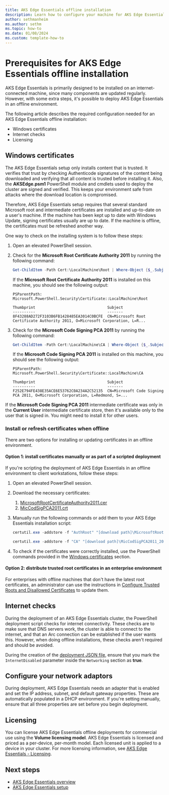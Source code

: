 ```yaml
---
title: AKS Edge Essentials offline installation
description: Learn how to configure your machine for AKS Edge Essentials offline installation.
author: sethmanheim
ms.author: sethm
ms.topic: how-to
ms.date: 01/08/2024
ms.custom: template-how-to
---
```


# Prerequisites for AKS Edge Essentials offline installation

AKS Edge Essentials is primarily designed to be installed on an internet-connected machine, since many components are updated regularly. However, with some extra steps, it's possible to deploy AKS Edge Essentials in an offline environment.

The following article describes the required configuration needed for an AKS Edge Essentials offline installation:

- Windows certificates
- Internet checks
- Licensing

## Windows certificates

The AKS Edge Essentials setup only installs content that is trusted. It verifies that trust by checking Authenticode signatures of the content being downloaded and verifying that all content is trusted before installing it. Also, the **AKSEdge.psm1** PowerShell module and cmdlets used to deploy the cluster are signed and verified. This keeps your environment safe from attacks where the download location is compromised.

Therefore, AKS Edge Essentials setup requires that several standard Microsoft root and intermediate certificates are installed and up-to-date on a user's machine. If the machine has been kept up to date with Windows Update, signing certificates usually are up to date. If the machine is offline, the certificates must be refreshed another way.

One way to check on the installing system is to follow these steps:

1. Open an elevated PowerShell session.

1. Check for the **Microsoft Root Certificate Authority 2011** by running the following command:

   ```powershell
   Get-ChildItem -Path Cert:\LocalMachine\Root | Where-Object {$_.Subject -like "CN=Microsoft Root Certificate Authority 2011*"}
   ```

   If the **Microsoft Root Certificate Authority 2011** is installed on this machine, you should see the following output:

   ```output
   PSParentPath: Microsoft.PowerShell.Security\Certificate::LocalMachine\Root

   Thumbprint                                Subject
   ----------                                -------
   8F43288AD272F3103B6FB1428485EA3014C0BCFE  CN=Microsoft Root Certificate Authority 2011, O=Microsoft Corporation, L=R...
   ```

1. Check for the **Microsoft Code Signing PCA 2011** by running the following command:

   ```powershell
   Get-ChildItem -Path Cert:\LocalMachine\CA | Where-Object {$_.Subject -like "CN=Microsoft Code Signing PCA 2011*"}
   ```

   If the **Microsoft Code Signing PCA 2011** is installed on this machine, you should see the following output:

   ```output
   PSParentPath: Microsoft.PowerShell.Security\Certificate::LocalMachine\CA

   Thumbprint                                Subject
   ----------                                -------
   F252E794FE438E35ACE6E53762C0A234A2C52135  CN=Microsoft Code Signing PCA 2011, O=Microsoft Corporation, L=Redmond, S=...
   ```

  If the **Microsoft Code Signing PCA 2011** intermediate certificate was only in the **Current User** intermediate certificate store, then it's available only to the user that is signed in. You might need to install it for other users.

### Install or refresh certificates when offline

There are two options for installing or updating certificates in an offline environment.

#### Option 1: install certificates manually or as part of a scripted deployment

If you're scripting the deployment of AKS Edge Essentials in an offline environment to client workstations, follow these steps:

1. Open an elevated PowerShell session.

1. Download the necessary certificates:

   1. [MicrosoftRootCertificateAuthority2011.cer](https://download.microsoft.com/download/2/4/8/248D8A62-FCCD-475C-85E7-6ED59520FC0F/MicrosoftRootCertificateAuthority2011.cer)
   1. [MicCodSigPCA2011.crt](https://www.microsoft.com/pkiops/certs/MicCodSigPCA2011_2011-07-08.crt)

1. Manually run the following commands or add them to your AKS Edge Essentials installation script:

    ```powershell
    certutil.exe -addstore -f "AuthRoot" "[download path]\MicrosoftRootCertificateAuthority2011.cer"

    certutil.exe -addstore -f "CA" "[download path]\MicCodSigPCA2011_2011-07-08.crt"
    ```

1. To check if the certificates were correctly installed, use the PowerShell commands provided in the [Windows certificates](#windows-certificates) section.

#### Option 2: distribute trusted root certificates in an enterprise environment

For enterprises with offline machines that don't have the latest root certificates, an administrator can use the instructions in [Configure Trusted Roots and Disallowed Certificates](/previous-versions/windows/it-pro/windows-server-2012-R2-and-2012/dn265983(v=ws.11)) to update them.

## Internet checks

During the deployment of an AKS Edge Essentials cluster, the PowerShell deployment script checks for internet connectivity. These checks are to make sure that DNS servers work, the cluster is able to connect to the internet, and that an Arc connection can be established if the user wants this. However, when doing offline installations, these checks aren't required and should be avoided.

During the creation of the [deployment JSON file](./aks-edge-howto-setup-machine.md), ensure that you mark the `InternetDisabled` parameter inside the `Networking` section as **true**.

## Configure your network adaptors

During deployment, AKS Edge Essentials needs an adapter that is enabled and set the IP address, subnet, and default gateway properties. These are automatically populated in a DHCP environment. If you're setting manually, ensure that all three properties are set before you begin deployment.

## Licensing

You can license AKS Edge Essentials offline deployments for commercial use using the **Volume licensing model**. AKS Edge Essentials is licensed and priced as a per-device, per-month model. Each licensed unit is applied to a device in your cluster. For more licensing information, see [AKS Edge Essentials - Licensing](aks-edge-licensing.md).

## Next steps

- [AKS Edge Essentials overview](aks-edge-overview.md)
- [AKS Edge Essentials setup](aks-edge-howto-setup-machine.md)
